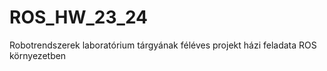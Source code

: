 # ROS_HW_23_24
Robotrendszerek laboratórium tárgyának féléves projekt házi feladata ROS környezetben
